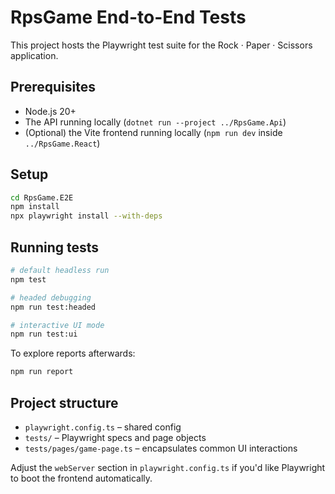 # RpsGame End-to-End Tests

This project hosts the Playwright test suite for the Rock · Paper · Scissors application.

## Prerequisites

- Node.js 20+
- The API running locally (`dotnet run --project ../RpsGame.Api`)
- (Optional) the Vite frontend running locally (`npm run dev` inside `../RpsGame.React`)

## Setup

```bash
cd RpsGame.E2E
npm install
npx playwright install --with-deps
```

## Running tests

```bash
# default headless run
npm test

# headed debugging
npm run test:headed

# interactive UI mode
npm run test:ui
```

To explore reports afterwards:

```bash
npm run report
```

## Project structure

- `playwright.config.ts` – shared config
- `tests/` – Playwright specs and page objects
- `tests/pages/game-page.ts` – encapsulates common UI interactions

Adjust the `webServer` section in `playwright.config.ts` if you'd like Playwright to boot the frontend automatically.
